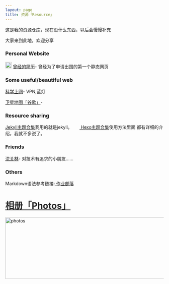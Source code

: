 ```yaml
---
layout: page
title: 资源「Resource」 
---
```

这是我的资源仓库，现在没什么东西，以后会慢慢补充       
<P>大家来到此地，欢迎分享   
    
<h3> Personal Website</h3>   
<p>

<img src="/jekyll/images/qinghua.png" width="20" height="20" alt="photos" style="display:inline;margin-bottom: -5px;"/>
<a href="http://media.au.tsinghua.edu.cn/yangxi.html" target="_blank">曾经的简历</a>- 曾经为了申请出国的第一个静态网页&nbsp;&nbsp;

<h3> Some useful/beautiful web </h3>   
<p>
<a href="https://getlantern.org/zh_CN/" target="_blank">科学上网</a>- VPN,蓝灯 &nbsp;&nbsp;
<p>
<a href="http://www.86ditu.com" target="_blank">卫星地图「谷歌」</a>-

<p>


<h3> Resource sharing</h3>   
<P>
<a href="http://jekyllthemes.org"  > Jekyll主题合集</a>我用的就是jekyll。      &nbsp;&nbsp;&nbsp;&nbsp;&nbsp;<a href="https://github.com/hexojs/hexo/wiki/Themes" target="_blank"> Hexo主题合集</a>使用方法里面
都有详细的介绍，我就不多说了。      
 <p>
<h3> Friends</h3>  
 <p>
<a href="https://www.dandyweng.com" target="_blank" >沈关林</a>- 对技术有追求的小朋友......

<h3> Others</h3>  
 <p> 
Markdown语法参考链接:<a href="https://www.zybuluo.com/mdeditor" target="_blank" > 作业部落 </a> 
</p>


<p>
<a href="/jekyll/photos/"  style="color:#272727" target="_blank"> <h1>相册「Photos」</h1></a>  
</p>

<a href="/jekyll/photos/" target="_blank"><img src="http://omjh2j5h3.bkt.clouddn.com/tupian.png" width="967" height="195" alt="photos" display="block"/></a>

<p>








